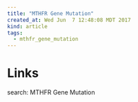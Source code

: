 ```yaml
---
title: "MTHFR Gene Mutation"
created_at: Wed Jun  7 12:48:08 MDT 2017
kind: article
tags:
  - mthfr_gene_mutation
---
```


<h1>Links</h1>

search: MTHFR Gene Mutation


<!--
html boilerplate
<a href="" target="_blank"></a>
<a name=""></a>
<img src="" width="400px">
<ul>
  <li></li>
</ul>
<pre>
</pre>
<pre><code>
</code></pre>
<math xmlns='http://www.w3.org/1998/Math/MathML' display='block'>
</math>
-->
